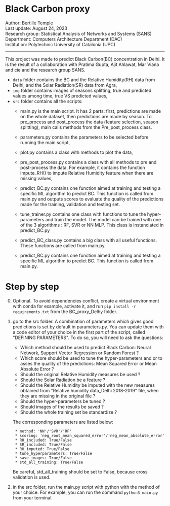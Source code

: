 # Black Carbon proxy

Author: Bertille Temple  
Last update: August 24, 2023  
Research group: Statistical Analysis of Networks and Systems (SANS)  
Department: Computers Architecture Department (DAC)  
Institution: Polytechnic University of Catalonia (UPC)  

---

This project was made to predict Black Carbon(BC) concentration in Delhi. It is the result of a collaboration with Pratima Gupta, Ajit Ahlawat, Mar Viana and cie and the research group SANS. 

* ``data`` folder contains the BC and the Relative Humidity(RH) data from Delhi, and the Solar Radiation(SR) data from Agra, 
* ``img`` folder contains images of seasons splitting, true and predicted values among time, true VS predicted values, 
* ``src`` folder contains all the scripts: 
    * main.py is the main script. It has 2 parts: first, predictions are made on the whole dataset, then predictions are made by season. To pre_process and post_process the data (feature selection, season splitting), main calls methods from the Pre_post_process class. 
    * parameters.py contains the parameters to be selected before running the main script, 
    * plot.py contains a class with methods to plot the data, 
    * pre_post_process.py contains a class with all methods to pre and post-process the data. For example, it contains the function impute_RH() to impute Relative Humidity feature when there are missing values,
    * predict_BC.py contains one function aimed at training and testing a specific ML algorithm to predict BC. This function is called from main.py and outputs scores to evaluate the quality of the predictions made for the training, validation and testing set. 
    * tune_trainer.py contains one class with functions to tune the hyper-parameters and train the model. The model can be trained with one of the 3 algorithms : RF, SVR or NN MLP. This class is instanciated in predict_BC.py


    * predict_BC_class.py contains a big class with all useful functions. These functions are called from main.py. 
    * predict_BC.py contains one function aimed at training and testing a specific ML algorithm to predict BC. This function is called from main.py. 


# Step by step
0) Optional. To avoid dependencies conflict, create a virtual environment with conda for example, activate it, and run ``pip install -r requirements.txt`` from the BC_proxy_Delhy folder. 
1) go to the src folder. A combination of parameters which gives good predictions is set by default in parameters.py. You can update them with a code editor of your choice in the first part of the script, called "DEFINING PARAMETERS". To do so, you will need to ask the questions:  
    * Which method should be used to predict Black Carbon:  Neural Network, Support Vector Regression or Random Forest ?
    * Which score should be used to tune the hyper-parameters and or to asses the quality of the predictions: Mean Squared Error or Mean Absolute Error ?
    * Should the original Relative Humidity measures be used ?
    * Should the Solar Radiation be a feature ? 
    * Should the Relative Humidity be imputed with the new measures obtained from "Relative humidity data_Delhi 2018-2019" file, when they are missing in the original file ? 
    * Should the hyper-parameters be tuned ? 
    * Should images of the results be saved ?
    * Should the whole training set be standardize ?  

    The corresponding parameters are listed below: 

        * method: 'NN'/'SVR'/'RF'
        * scoring: 'neg_root_mean_squared_error'/'neg_mean_absolute_error'
        * RH_included: True/False
        * SR_included: True/False
        * RH_imputed: True/False
        * tune_hyperparameters: True/False
        * save_images: True/False
        * std_all_training: True/False
    Be careful, std_all_training should be set to False, because cross validation is used. 
    

2) in the src folder, run the main.py script with python with the method of your choice. For example, you can run the command ``python3 main.py`` from your terminal. 
